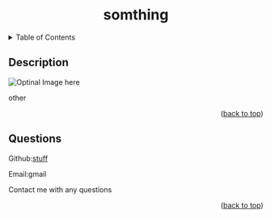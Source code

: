 <h1 id="top" align="center">somthing</h1>

<details>
<summary>Table of Contents</summary>
<ul>
   <li><a href="#Description">Description</a></li>
   <li><a href="#Questions">Questions</a></li>
</ul>
</details>

<div id="Description">
<h2>Description</h2>

![Optinal Image here](path/to/file)

other
<p align="right">(<a href="#top">back to top</a>)</p>
</div>

<div id="Questions">
<h2>Questions</h2>

Github:[stuff](https://github.com/stuff)

Email:gmail

Contact me with any questions
<p align="right">(<a href="#top">back to top</a>)</p>
</div>
